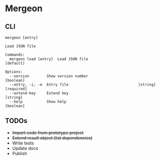 # Mergeon

## CLI

```text
mergeon [entry]

Load JSON file

Commands:
  mergeon load [entry]  Load JSON file                                  [default]

Options:
  --version        Show version number                                 [boolean]
  --entry, -i, -e  Entry file                                [string] [required]
  --extend-key     Extend key                                           [string]
  --help           Show help                                           [boolean]
```

## TODOs

* ~~Import code from prototype project~~
* ~~Extend result object (list dependencies)~~
* Write tests
* Update docs
* Publish
